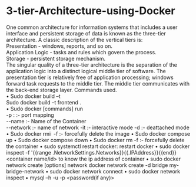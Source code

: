 # 3-tier-Architecture-using-Docker


One common architecture for information systems that includes a user interface and persistent storage of data is known as the three-tier architecture. A classic description of the vertical tiers is:  
Presentation - windows, reports, and so on.  
Application Logic - tasks and rules which govern the process.  
Storage - persistent storage mechanism.  
The singular quality of a three-tier architecture is the separation of the application logic into a distinct logical middle tier of software. The presentation tier is relatively free of application processing; windows forward task requests to the middle tier. The middle tier communicates with the back-end storage layer.
Commands used.  
•   Sudo docker build –t <image name> <path>  
        Sudo docker build –t frontend .  
•   Sudo docker [commands] run  
        -p <port to run on localhost> : <post on which it is exposed> :- port mapping  
        --name <name>:- Name of the Container  
        --network <network name> :- name of network
        -it :- interactive mode
        -d :- deattached mode
•	Sudo docker rmi <image name>
        -f :- forcefully delete the image
•	Sudo docker compose up
•	Sudo docker compose down
•	Sudo docker rm <container name>
        -f :- forcefully delete the container
•	sudo systemctl restart docker: restart docker
•	sudo docker inspect -f '{{range .NetworkSettings.Networks}}{{.IPAddress}}{{end}} <container name/id>
        to know the ip address of container
•	sudo docker network create [options] network
        docker network create -d bridge my-bridge-network
•	sudo docker network connect <network name> <container name>
•	sudo docker network inspect <network name>
•	mysql –h <ip address> -u <user name> -p <password(if any)>

 
